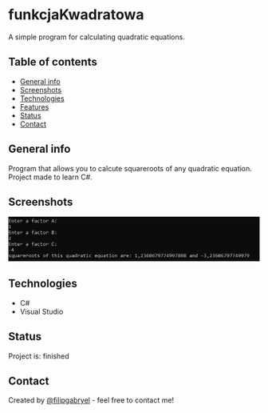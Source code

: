 # funkcjaKwadratowa
 A simple program for calculating quadratic equations.

## Table of contents
* [General info](#general-info)
* [Screenshots](#screenshots)
* [Technologies](#technologies)
* [Features](#features)
* [Status](#status)
* [Contact](#contact)

## General info
Program that allows you to calcute squareroots of any quadratic equation. Project made to learn C#.

## Screenshots
<p align="center">
  <img src="https://github.com/FilipGabryel1/FunkcjaKwadratowa/blob/main/fkwadrat.png">
</p>

## Technologies
* C#
* Visual Studio


## Status
Project is: finished


## Contact
Created by [@filipgabryel](https://github.com/FilipGabryel1) - feel free to contact me!
